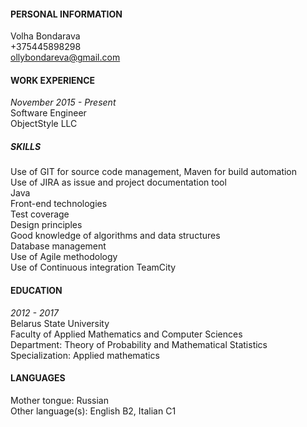 #### PERSONAL INFORMATION  
Volha Bondarava  
+375445898298  
ollybondareva@gmail.com  

#### WORK EXPERIENCE  
*November 2015 - Present*  
Software Engineer  
ObjectStyle LLC  

##### SKILLS  
Use of GIT for source code management, Maven for build automation  
Use of JIRA as issue and project documentation tool  
Java  
Front-end technologies  
Test coverage  
Design principles  
Good knowledge of algorithms and data structures  
Database management  
Use of Agile methodology  
Use of Continuous integration TeamCity  

#### EDUCATION  
*2012 - 2017*  
Belarus State University  
Faculty of Applied Mathematics and Computer Sciences  
Department: Theory of Probability and Mathematical Statistics  
Specialization: Applied mathematics  

#### LANGUAGES  
Mother tongue: Russian  
Other language(s): English B2, Italian C1  